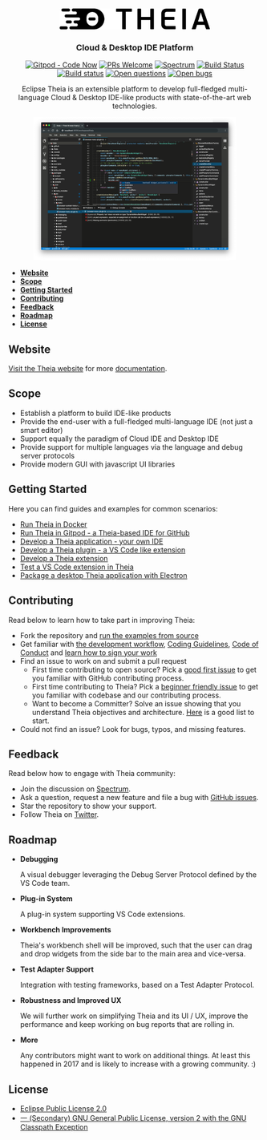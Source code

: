 
<br/>
<div id="theia-logo" align="center">
    <br />
    <img src="https://raw.githubusercontent.com/theia-ide/theia/master/logo/theia-logo.svg?sanitize=true" alt="Theia Logo" width="300"/>
    <h3>Cloud & Desktop IDE Platform</h3>
</div>

<div id="badges" align="center">

  [![Gitpod - Code Now](https://img.shields.io/badge/Gitpod-code%20now-blue.svg?longCache=true)](https://gitpod.io#https://github.com/theia-ide/theia)
  [![PRs Welcome](https://img.shields.io/badge/PRs-welcome-brightgreen.svg?style=flat-curved)](https://github.com/theia-ide/theia/labels/help%20wanted)
  [![Spectrum](https://img.shields.io/badge/Chat-on%20Spectrum-blue.svg)](https://spectrum.chat/theia)
  [![Build Status](https://travis-ci.org/theia-ide/theia.svg?branch=master)](https://travis-ci.org/theia-ide/theia)
  [![Build status](https://ci.appveyor.com/api/projects/status/02s4d40orokl3njl/branch/master?svg=true)](https://ci.appveyor.com/project/kittaakos/theia/branch/master)
  [![Open questions](https://img.shields.io/badge/Open-questions-blue.svg?style=flat-curved)](https://github.com/theia-ide/theia/labels/question)
  [![Open bugs](https://img.shields.io/badge/Open-bugs-red.svg?style=flat-curved)](https://github.com/theia-ide/theia/labels/bug)

  Eclipse Theia is an extensible platform to develop full-fledged multi-language Cloud & Desktop IDE-like products with state-of-the-art web  technologies.

</div>

<div style='margin:0 auto;width:80%;'>

![Theia](https://raw.githubusercontent.com/theia-ide/theia/master/doc/images/theia-screenshot.png)

</div>

- [**Website**](#website)
- [**Scope**](#scope)
- [**Getting Started**](#getting-started)
- [**Contributing**](#contributing)
- [**Feedback**](#feedback)
- [**Roadmap**](#roadmap)
- [**License**](#license)

## Website

[Visit the Theia website](http://www.theia-ide.org) for more [documentation](http://www.theia-ide.org/doc).

## Scope
- Establish a platform to build IDE-like products
- Provide the end-user with a full-fledged multi-language IDE  (not just a smart editor)
- Support equally the paradigm of Cloud IDE and Desktop IDE
- Provide support for multiple languages via the language and debug server protocols
- Provide modern GUI with javascript UI libraries

## Getting Started
Here you can find guides and examples for common scenarios:
- [Run Theia in Docker](https://github.com/theia-ide/theia-apps#theia-docker)
- [Run Theia in Gitpod - a Theia-based IDE for GitHub](doc/Developing.md#run-the-browser-example-with-gitpod)
- [Develop a Theia application - your own IDE](https://www.theia-ide.org/doc/Composing_Applications.html)
- [Develop a Theia plugin - a VS Code like extension](https://www.theia-ide.org/doc/Authoring_Plugins.html)
- [Develop a Theia extension](http://www.theia-ide.org/doc/Authoring_Extensions.html)
- [Test a VS Code extension in Theia](https://github.com/theia-ide/theia/wiki/Testing-VS-Code-extensions)
- [Package a desktop Theia application with Electron](https://github.com/theia-ide/yangster-electron)

## Contributing

Read below to learn how to take part in improving Theia:
- Fork the repository and [run the examples from source](doc/Developing.md#quick-start)
- Get familiar with [the development workflow](doc/Developing.md), [Coding Guidelines](https://github.com/theia-ide/theia/wiki/Coding-Guidelines), [Code of Conduct](CODE_OF_CONDUCT.md) and [learn how to sign your work](CONTRIBUTING.md#sign-your-work)
- Find an issue to work on and submit a pull request
  - First time contributing to open source? Pick a [good first issue](https://github.com/theia-ide/theia/labels/good%20first%20issue) to get you familiar with GitHub contributing process.
  - First time contributing to Theia? Pick a [beginner friendly issue](https://github.com/theia-ide/theia/labels/beginners) to get you familiar with codebase and our contributing process.
  - Want to become a Committer? Solve an issue showing that you understand Theia objectives and architecture. [Here](https://github.com/theia-ide/theia/labels/help%20wanted) is a good list to start.
- Could not find an issue? Look for bugs, typos, and missing features.

## Feedback

Read below how to engage with Theia community:
- Join the discussion on [Spectrum](https://spectrum.chat/theia).
- Ask a question, request a new feature and file a bug with [GitHub issues](https://github.com/theia-ide/theia/issues/new).
- Star the repository to show your support.
- Follow Theia on [Twitter](https://twitter.com/theia_ide).

## Roadmap

 - __Debugging__

   A visual debugger leveraging the Debug Server Protocol defined by the VS Code team.

 - __Plug-in System__

   A plug-in system supporting VS Code extensions.

 - __Workbench Improvements__

   Theia's workbench shell will be improved, such that the user can drag and drop widgets from the side bar to the main area and vice-versa.

 - __Test Adapter Support__

   Integration with testing frameworks, based on a Test Adapter Protocol.

 - __Robustness and Improved UX__

   We will further work on simplifying Theia and its UI / UX, improve the performance and keep working on bug reports that are rolling in.

 - __More__

   Any contributors might want to work on additional things. At least this happened in 2017 and is likely to increase with a growing community. :)

## License

- [Eclipse Public License 2.0](LICENSE)
- [一 (Secondary) GNU General Public License, version 2 with the GNU Classpath Exception](LICENSE)

